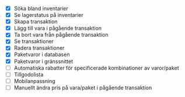 - [x] Söka bland inventarier
- [x] Se lagerstatus på inventarier
- [x] Skapa transaktion
- [x] Lägg till vara i pågående transaktion
- [x] Ta bort vara från pågående transaktion
- [x] Se transaktioner
- [x] Radera transaktioner
- [x] Paketvaror i databasen
- [x] Paketvaror i gränssnittet
- [ ] Automatiska rabatter för specificerade kombinationer av varor/paket
- [ ] Tillgodolista
- [ ] Mobilanpassning
- [ ] Manuellt ändra pris på vara/paket i pågående transaktion
